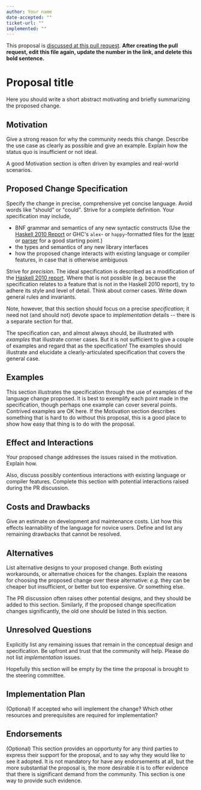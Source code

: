 ```yaml
---
author: Your name
date-accepted: ""
ticket-url: ""
implemented: ""
---
```


This proposal is [discussed at this pull request](https://github.com/ghc-proposals/ghc-proposals/pull/0>).
**After creating the pull request, edit this file again, update the number in
the link, and delete this bold sentence.**

# Proposal title

Here you should write a short abstract motivating and briefly summarizing the
proposed change.


## Motivation

Give a strong reason for why the community needs this change. Describe the use
case as clearly as possible and give an example. Explain how the status quo is
insufficient or not ideal.

A good Motivation section is often driven by examples and real-world scenarios.


## Proposed Change Specification

Specify the change in precise, comprehensive yet concise language. Avoid words
like "should" or "could". Strive for a complete definition. Your specification
may include,

* BNF grammar and semantics of any new syntactic constructs
  (Use the [Haskell 2010 Report](https://www.haskell.org/onlinereport/haskell2010/) or GHC's
  `alex`- or `happy`-formatted files
  for the [lexer](https://gitlab.haskell.org/ghc/ghc/-/blob/master/compiler/GHC/Parser/Lexer.x) or [parser](https://gitlab.haskell.org/ghc/ghc/-/blob/master/compiler/GHC/Parser.y)
  for a good starting point.)
* the types and semantics of any new library interfaces
* how the proposed change interacts with existing language or compiler
  features, in case that is otherwise ambiguous

Strive for *precision*. The ideal specification is described as a
modification of the [Haskell 2010
report](https://www.haskell.org/definition/haskell2010.pdf). Where
that is not possible (e.g. because the specification relates to a
feature that is not in the Haskell 2010 report), try to adhere its
style and level of detail. Think about corner cases. Write down
general rules and invariants.

Note, however, that this section should focus on a precise
*specification*; it need not (and should not) devote space to
*implementation* details -- there is a separate section for that.

The specification can, and almost always should, be illustrated with
*examples* that illustrate corner cases. But it is not sufficient to
give a couple of examples and regard that as the specification! The
examples should illustrate and elucidate a clearly-articulated
specification that covers the general case.

## Examples

This section illustrates the specification through the use of examples of the
language change proposed. It is best to exemplify each point made in the
specification, though perhaps one example can cover several points. Contrived
examples are OK here. If the Motivation section describes something that is
hard to do without this proposal, this is a good place to show how easy that
thing is to do with the proposal.

## Effect and Interactions

Your proposed change addresses the issues raised in the
motivation. Explain how.

Also, discuss possibly contentious interactions with existing language or compiler
features. Complete this section with potential interactions raised
during the PR discussion.


## Costs and Drawbacks

Give an estimate on development and maintenance costs. List how this effects
learnability of the language for novice users. Define and list any remaining
drawbacks that cannot be resolved.


## Alternatives

List alternative designs to your proposed change. Both existing
workarounds, or alternative choices for the changes. Explain
the reasons for choosing the proposed change over these alternative:
*e.g.* they can be cheaper but insufficient, or better but too
expensive. Or something else.

The PR discussion often raises other potential designs, and they should be
added to this section. Similarly, if the proposed change
specification changes significantly, the old one should be listed in
this section.

## Unresolved Questions

Explicitly list any remaining issues that remain in the conceptual design and
specification. Be upfront and trust that the community will help. Please do
not list *implementation* issues.

Hopefully this section will be empty by the time the proposal is brought to
the steering committee.


## Implementation Plan

(Optional) If accepted who will implement the change? Which other resources
and prerequisites are required for implementation?

## Endorsements

(Optional) This section provides an opportunty for any third parties to express their
support for the proposal, and to say why they would like to see it adopted.
It is not mandatory for have any endorsements at all, but the more substantial
the proposal is, the more desirable it is to offer evidence that there is
significant demand from the community.  This section is one way to provide
such evidence.

